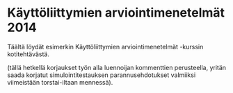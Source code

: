 Käyttöliittymien arviointimenetelmät 2014
=========================================

Täältä löydät esimerkin Käyttöliittymien arviointimenetelmät -kurssin kotitehtävästä.

(tällä hetkellä korjaukset työn alla luennoijan kommenttien perusteella, 
yritän saada korjatut simulointitestauksen parannusehdotukset valmiiksi viimeistään
torstai-iltaan mennessä).


